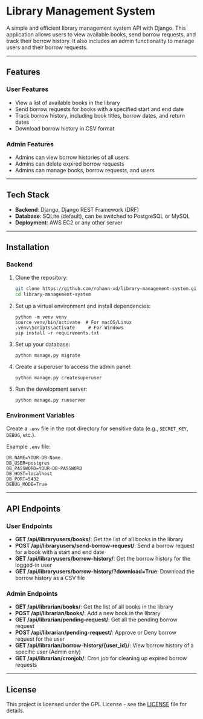 # Library Management System

A simple and efficient library management system API with Django. This application allows users to view available books, send borrow requests, and track their borrow history. It also includes an admin functionality to manage users and their borrow requests.

---

## Features

### User Features
- View a list of available books in the library
- Send borrow requests for books with a specified start and end date
- Track borrow history, including book titles, borrow dates, and return dates
- Download borrow history in CSV format

### Admin Features
- Admins can view borrow histories of all users
- Admins can delete expired borrow requests
- Admins can manage books, borrow requests, and users

---

## Tech Stack

- **Backend**: Django, Django REST Framework (DRF)
- **Database**: SQLite (default), can be switched to PostgreSQL or MySQL
- **Deployment**: AWS EC2 or any other server

---

## Installation

### Backend

1. Clone the repository:
    ```bash 
    git clone https://github.com/rohann-xd/library-management-system.git
    cd library-management-system
    ```

2. Set up a virtual environment and install dependencies:
    ```
    python -m venv venv
    source venv/bin/activate  # For macOS/Linux
    .venv\Scripts\activate     # For Windows
    pip install -r requirements.txt
    ```

3. Set up your database:
    ```
    python manage.py migrate
    ```

4. Create a superuser to access the admin panel:
    ```
    python manage.py createsuperuser
    ```

5. Run the development server:
    ```
    python manage.py runserver
    ```


### Environment Variables

Create a `.env` file in the root directory for sensitive data (e.g., `SECRET_KEY`, `DEBUG`,  etc.).

Example `.env` file:

```
DB_NAME=YOUR-DB-Name
DB_USER=postgres
DB_PASSWORD=YOUR-DB-PASSWORD
DB_HOST=localhost
DB_PORT=5432 
DEBUG_MODE=True
```

---

## API Endpoints

### User Endpoints

- **GET /api/libraryusers/books/**: Get the list of all books in the library
- **POST /api/libraryusers/send-borrow-request/**: Send a borrow request for a book with a start and end date
- **GET /api/libraryusers/borrow-history/**: Get the borrow history for the logged-in user
- **GET /api/libraryusers/borrow-history/?download=True**: Download the borrow history as a CSV file

### Admin Endpoints

- **GET /api/librarian/books/**: Get the list of all books in the library
- **POST /api/librarian/books/**: Add a new book in the library
- **GET /api/librarian/pending-request/**: Get all the pending borrow request
- **POST /api/librarian/pending-request/**: Approve or Deny borrow request for the user
- **GET /api/librarian/borrow-history/{user_id}/**: View borrow history of a specific user (Admin only)
- **GET /api/librarian/cronjob/**: Cron job for cleaning up expired borrow requests

---

## License

This project is licensed under the GPL License - see the [LICENSE](LICENSE) file for details.


